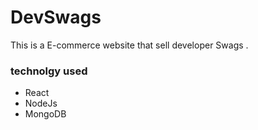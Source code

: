 # DevSwags
This is a E-commerce website that sell  developer Swags .
### technolgy used 
- React 
- NodeJs
- MongoDB
